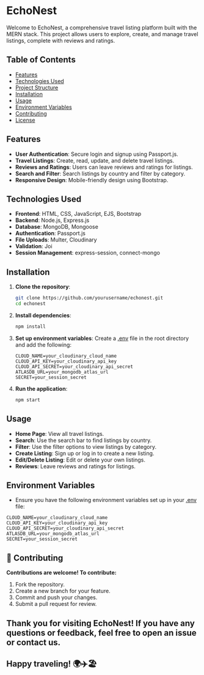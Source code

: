 # EchoNest


Welcome to EchoNest, a comprehensive travel listing platform built with the MERN stack. This project allows users to explore, create, and manage travel listings, complete with reviews and ratings.

## Table of Contents

- [Features](#features)
- [Technologies Used](#technologies-used)
- [Project Structure](#project-structure)
- [Installation](#installation)
- [Usage](#usage)
- [Environment Variables](#environment-variables)
- [Contributing](#contributing)
- [License](#license)

## Features

- **User Authentication**: Secure login and signup using Passport.js.
- **Travel Listings**: Create, read, update, and delete travel listings.
- **Reviews and Ratings**: Users can leave reviews and ratings for listings.
- **Search and Filter**: Search listings by country and filter by category.
- **Responsive Design**: Mobile-friendly design using Bootstrap.

## Technologies Used

- **Frontend**: HTML, CSS, JavaScript, EJS, Bootstrap
- **Backend**: Node.js, Express.js
- **Database**: MongoDB, Mongoose
- **Authentication**: Passport.js
- **File Uploads**: Multer, Cloudinary
- **Validation**: Joi
- **Session Management**: express-session, connect-mongo

## Installation

1. **Clone the repository**:
    ```bash
    git clone https://github.com/yourusername/echonest.git
    cd echonest
    ```

2. **Install dependencies**:
    ```bash
    npm install
    ```

3. **Set up environment variables**:
    Create a [.env](http://_vscodecontentref_/31) file in the root directory and add the following:
    ```env
    CLOUD_NAME=your_cloudinary_cloud_name
    CLOUD_API_KEY=your_cloudinary_api_key
    CLOUD_API_SECRET=your_cloudinary_api_secret
    ATLASDB_URL=your_mongodb_atlas_url
    SECRET=your_session_secret
    ```

4. **Run the application**:
    ```bash
    npm start
    ```

## Usage

- **Home Page**: View all travel listings.
- **Search**: Use the search bar to find listings by country.
- **Filter**: Use the filter options to view listings by category.
- **Create Listing**: Sign up or log in to create a new listing.
- **Edit/Delete Listing**: Edit or delete your own listings.
- **Reviews**: Leave reviews and ratings for listings.

## Environment Variables

- Ensure you have the following environment variables set up in your [.env](http://_vscodecontentref_/32) file:

```env
CLOUD_NAME=your_cloudinary_cloud_name
CLOUD_API_KEY=your_cloudinary_api_key
CLOUD_API_SECRET=your_cloudinary_api_secret
ATLASDB_URL=your_mongodb_atlas_url
SECRET=your_session_secret
```
## 🤝 Contributing
**Contributions are welcome! To contribute:**

1. Fork the repository.
2. Create a new branch for your feature.
3. Commit and push your changes.
4. Submit a pull request for review.


## Thank you for visiting EchoNest! If you have any questions or feedback, feel free to open an issue or contact us.

## Happy traveling! 🌍✈️🏖️
